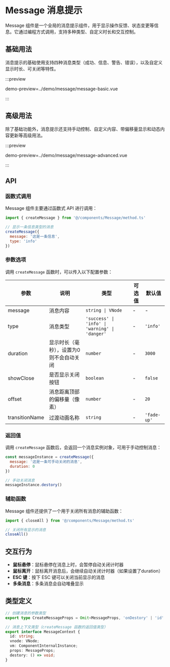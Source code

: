 # Message 消息提示

Message 组件是一个全局的消息提示组件，用于显示操作反馈、状态变更等信息。它通过编程方式调用，支持多种类型、自定义时长和交互控制。

## 基础用法

消息提示的基础使用支持四种消息类型（成功、信息、警告、错误），以及自定义显示时长、可关闭等特性。

:::preview

demo-preview=../demo/message/message-basic.vue

:::

## 高级用法

除了基础功能外，消息提示还支持手动控制、自定义内容、带偏移量显示和动态内容更新等高级用法。

:::preview

demo-preview=../demo/message/message-advanced.vue

:::

## API

### 函数式调用

Message 组件主要通过函数式 API 进行调用：

```javascript
import { createMessage } from '@/components/Message/method.ts'

// 显示一条信息类型的消息
createMessage({
  message: '这是一条信息',
  type: 'info'
})
```

### 参数选项

调用 `createMessage` 函数时，可以传入以下配置参数：

| 参数 | 说明 | 类型 | 可选值 | 默认值 |
| --- | --- | --- | --- | --- |
| message | 消息内容 | `string \| VNode` | - | - |
| type | 消息类型 | `'success' \| 'info' \| 'warning' \| 'danger'` | - | `'info'` |
| duration | 显示时长（毫秒），设置为0则不会自动关闭 | `number` | - | `3000` |
| showClose | 是否显示关闭按钮 | `boolean` | - | `false` |
| offset | 消息距离顶部的偏移量（像素） | `number` | - | `20` |
| transitionName | 过渡动画名称 | `string` | - | `'fade-up'` |

### 返回值

调用 `createMessage` 函数后，会返回一个消息实例对象，可用于手动控制消息：

```javascript
const messageInstance = createMessage({
  message: '这是一条可手动关闭的消息',
  duration: 0
})

// 手动关闭消息
messageInstance.destory()
```

### 辅助函数

Message 组件还提供了一个用于关闭所有消息的辅助函数：

```javascript
import { closeAll } from '@/components/Message/method.ts'

// 关闭所有显示的消息
closeAll()
```

## 交互行为

- **鼠标悬停**：鼠标悬停在消息上时，会暂停自动关闭计时器
- **鼠标离开**：鼠标离开消息后，会继续自动关闭计时器（如果设置了duration）
- **ESC 键**：按下 ESC 键可以关闭当前显示的消息
- **多条消息**：多条消息会自动堆叠显示

## 类型定义

```typescript
// 创建消息的参数类型
export type CreateMessageProps = Omit<MessageProps, 'onDestory' | 'id' | 'zIndex'>

// 消息上下文类型（createMessage 函数的返回值类型）
export interface MessageContext {
  id: string;
  vnode: VNode;
  vm: ComponentInternalInstance;
  props: MessageProps;
  destory: () => void;
}
```